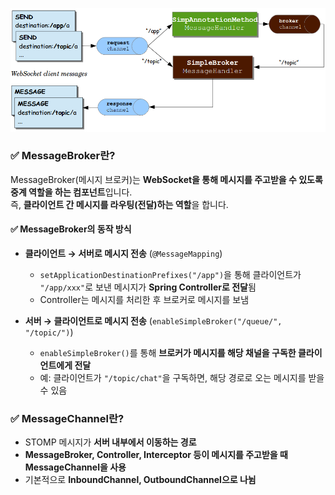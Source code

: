 ![message-flow-simple-broker.png](message-flow-simple-broker.png)
### ✅ MessageBroker란?
MessageBroker(메시지 브로커)는 **WebSocket을 통해 메시지를 주고받을 수 있도록 중계 역할을 하는 컴포넌트**입니다.  
즉, **클라이언트 간 메시지를 라우팅(전달)하는 역할**을 합니다.

#### ✅ MessageBroker의 동작 방식
- **클라이언트 → 서버로 메시지 전송** (`@MessageMapping`)
    - `setApplicationDestinationPrefixes("/app")`을 통해 클라이언트가 `"/app/xxx"`로 보낸 메시지가 **Spring Controller로 전달**됨
    - Controller는 메시지를 처리한 후 브로커로 메시지를 보냄


- **서버 → 클라이언트로 메시지 전송** (`enableSimpleBroker("/queue/", "/topic/")`)
    - `enableSimpleBroker()`를 통해 **브로커가 메시지를 해당 채널을 구독한 클라이언트에게 전달**
    - 예: 클라이언트가 `"/topic/chat"`을 구독하면, 해당 경로로 오는 메시지를 받을 수 있음
    

### ✅ MessageChannel란?
- STOMP 메시지가 **서버 내부에서 이동하는 경로**
- **MessageBroker, Controller, Interceptor 등이 메시지를 주고받을 때 MessageChannel을 사용**
- 기본적으로 **InboundChannel, OutboundChannel으로 나뉨**